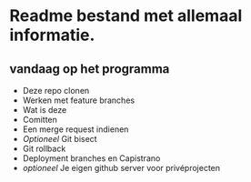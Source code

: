 # Readme bestand met allemaal informatie.
## vandaag op het programma

- Deze repo clonen
- Werken met feature branches
- Wat is deze
- Comitten
- Een merge request indienen
- *Optioneel* Git bisect
- Git rollback
- Deployment branches en Capistrano
- *optioneel* Je eigen github server voor privéprojecten
